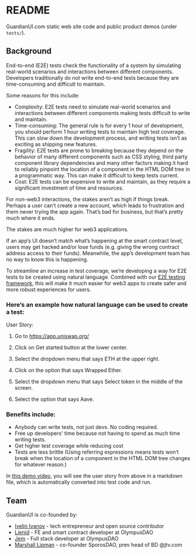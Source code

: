 # README

GuardianUI.com static web site code and public product demos (under `tests/`).

## Background

End-to-end (E2E) tests check the functionality of a system by simulating real-world scenarios and interactions between different components. Developers traditionally do not write end-to-end tests because they are time-consuming and difficult to maintain.

Some reasons for this include:

- Complexity: E2E tests need to simulate real-world scenarios and interactions between different components making tests difficult to write and maintain.
- Time-consuming: The general rule is for every 1 hour of development, you should perform 1 hour writing tests to maintain high test coverage. This can slow down the development process, and writing tests isn’t as exciting as shipping new features.
- Fragility: E2E tests are prone to breaking because they depend on the behavior of many different components such as CSS styling, third party component library dependencies and many other factors making it hard to reliably pinpoint the location of a component in the HTML DOM tree in a programmatic way. This can make it difficult to keep tests current.
- Cost: E2E tests can be expensive to write and maintain, as they require a significant investment of time and resources.

For non-web3 interactions, the stakes aren’t as high if things break. Perhaps a user can’t create a new account, which leads to frustration and them never trying the app again. That’s bad for business, but that’s pretty much where it ends.

The stakes are much higher for web3 applications.

If an app’s UI doesn’t match what’s happening at the smart contract level, users may get hacked and/or lose funds (e.g. giving the wrong contract address access to their funds). Meanwhile, the app’s development team has no way to know this is happening. 

To streamline an increase in test coverage, we’re developing a way for E2E tests to be created using natural language. Combined with our [E2E testing framework](https://www.guardianui.com/), this will make it much easier for web3 apps to create safer and more robust experiences for users.

### Here’s an example how natural language can be used to create a test:

User Story:

1. Go to https://app.uniswap.org/

2. Click on Get started button at the lower center.

3. Select the dropdown menu that says ETH at the upper right.

4. Click on the option that says Wrapped Ether.

5. Select the dropdown menu that says Select token in the middle of the screen.

6. Select the option that says Aave.

### Benefits include:

- Anybody can write tests, not just devs. No coding required.
- Free up developers' time because not having to spend as much time writing tests.
- Get higher test coverage while reducing cost
- Tests are less brittle (Using referring expressions means tests won’t break when the location of a component in the HTML DOM tree changes for whatever reason.)

In [this demo video](https://www.youtube.com/watch?v=x95IAEvADvc), you will see the user story from above in a markdown file, which is automatically converted into test code and run.

## Team
GuardianUI is co-founded by:
- [Ivelin Ivanov](https://github.com/ivelin) - tech entrepreneur and open source contributor
- [Lienid](https://github.com/0xLienid) - FE and smart contract developer at OlympusDAO
- [Jem](https://github.com/0xJem) - Full stack developer at OlympusDAO
- [Marshall Lipman](https://github.com/lipmaneth) - co-founder SporosDAO, prev head of BD @jtv.com
